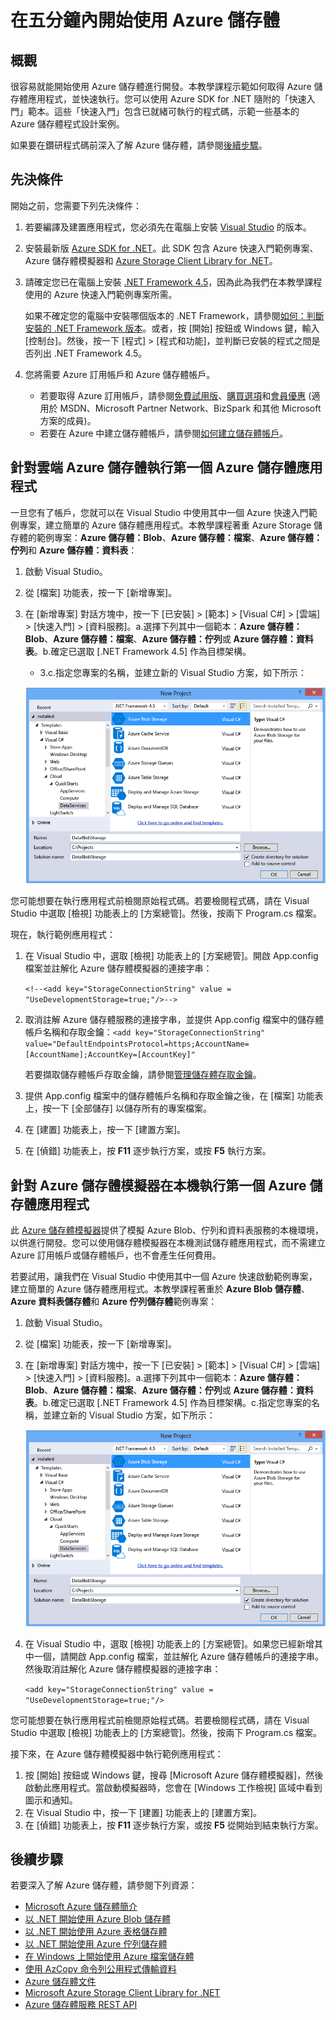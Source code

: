 <properties 
	pageTitle="在五分鐘內開始使用 Azure 儲存體 | Microsoft Azure" 
	description="使用 Azure 儲存體快速入門、Visual Studio 和 Azure 儲存體模擬器，快速掌握 Microsoft Azure Blob、資料表和佇列。在五分鐘內執行第一個 Azure 儲存體應用程式" 
	services="storage" 
	documentationCenter=".net" 
	authors="tamram" 
	manager="carmonm" 
	editor="tysonn"/>

<tags 
	ms.service="storage" 
	ms.workload="storage" 
	ms.tgt_pltfrm="na" 
	ms.devlang="dotnet" 
	ms.topic="get-started-article" 
	ms.date="02/14/2016" 
	ms.author="tamram"/>

# 在五分鐘內開始使用 Azure 儲存體 

## 概觀

很容易就能開始使用 Azure 儲存體進行開發。本教學課程示範如何取得 Azure 儲存體應用程式，並快速執行。您可以使用 Azure SDK for .NET 隨附的「快速入門」範本。這些「快速入門」包含已就緒可執行的程式碼，示範一些基本的 Azure 儲存體程式設計案例。

如果要在鑽研程式碼前深入了解 Azure 儲存體，請參閱[後續步驟](#next-steps)。

## 先決條件

開始之前，您需要下列先決條件：

1. 若要編譯及建置應用程式，您必須先在電腦上安裝 [Visual Studio](https://www.visualstudio.com/) 的版本。 

2. 安裝最新版 [Azure SDK for .NET](https://azure.microsoft.com/downloads/)。此 SDK 包含 Azure 快速入門範例專案、Azure 儲存體模擬器和 [Azure Storage Client Library for .NET](https://msdn.microsoft.com/library/azure/dn261237.aspx)。

3. 請確定您已在電腦上安裝 [.NET Framework 4.5](http://www.microsoft.com/download/details.aspx?id=30653)，因為此為我們在本教學課程使用的 Azure 快速入門範例專案所需。

	如果不確定您的電腦中安裝哪個版本的 .NET Framework，請參閱[如何：判斷安裝的 .NET Framework 版本](https://msdn.microsoft.com/vstudio/hh925568.aspx)。或者，按 [開始] 按鈕或 Windows 鍵，輸入 [控制台]。然後，按一下 [程式] > [程式和功能]，並判斷已安裝的程式之間是否列出 .NET Framework 4.5。

4. 您將需要 Azure 訂用帳戶和 Azure 儲存體帳戶。

    - 若要取得 Azure 訂用帳戶，請參閱[免費試用版](https://azure.microsoft.com/pricing/free-trial/)、[購買選項](https://azure.microsoft.com/pricing/purchase-options/)和[會員優惠](https://azure.microsoft.com/pricing/member-offers/) (適用於 MSDN、Microsoft Partner Network、BizSpark 和其他 Microsoft 方案的成員)。
    - 若要在 Azure 中建立儲存體帳戶，請參閱[如何建立儲存體帳戶](storage-create-storage-account.md#create-a-storage-account)。

## 針對雲端 Azure 儲存體執行第一個 Azure 儲存體應用程式

一旦您有了帳戶，您就可以在 Visual Studio 中使用其中一個 Azure 快速入門範例專案，建立簡單的 Azure 儲存體應用程式。本教學課程著重 Azure Storage 儲存體的範例專案：**Azure 儲存體：Blob**、**Azure 儲存體：檔案**、**Azure 儲存體：佇列**和 **Azure 儲存體：資料表**：

1. 啟動 Visual Studio。
2. 從 [檔案] 功能表，按一下 [新增專案]。
3. 在 [新增專案] 對話方塊中，按一下 [已安裝] > [範本] > [Visual C#] > [雲端] > [快速入門] > [資料服務]。a.選擇下列其中一個範本：**Azure 儲存體：Blob**、**Azure 儲存體：檔案**、**Azure 儲存體：佇列**或 **Azure 儲存體：資料表**。b.確定已選取 [.NET Framework 4.5] 作為目標架構。
	- 3\.c.指定您專案的名稱，並建立新的 Visual Studio 方案，如下所示：
	
	![Azure 快速入門][Image1]

您可能想要在執行應用程式前檢閱原始程式碼。若要檢閱程式碼，請在 Visual Studio 中選取 [檢視] 功能表上的 [方案總管]。然後，按兩下 Program.cs 檔案。

現在，執行範例應用程式：

1.	在 Visual Studio 中，選取 [檢視] 功能表上的 [方案總管]。開啟 App.config 檔案並註解化 Azure 儲存體模擬器的連接字串：

	`<!--<add key="StorageConnectionString" value = "UseDevelopmentStorage=true;"/>-->`

2.	取消註解 Azure 儲存體服務的連接字串，並提供 App.config 檔案中的儲存體帳戶名稱和存取金鑰：`<add key="StorageConnectionString" value="DefaultEndpointsProtocol=https;AccountName=[AccountName];AccountKey=[AccountKey]"`

	若要擷取儲存體帳戶存取金鑰，請參閱[管理儲存體存取金鑰](storage-create-storage-account.md#manage-your-storage-access-keys)。

3.	提供 App.config 檔案中的儲存體帳戶名稱和存取金鑰之後，在 [檔案] 功能表上，按一下 [全部儲存] 以儲存所有的專案檔案。
4.	在 [建置] 功能表上，按一下 [建置方案]。
5.	在 [偵錯] 功能表上，按 **F11** 逐步執行方案，或按 **F5** 執行方案。


## 針對 Azure 儲存體模擬器在本機執行第一個 Azure 儲存體應用程式

此 [Azure 儲存體模擬器](storage-use-emulator.md)提供了模擬 Azure Blob、佇列和資料表服務的本機環境，以供進行開發。您可以使用儲存體模擬器在本機測試儲存體應用程式，而不需建立 Azure 訂用帳戶或儲存體帳戶，也不會產生任何費用。

若要試用，讓我們在 Visual Studio 中使用其中一個 Azure 快速啟動範例專案，建立簡單的 Azure 儲存體應用程式。本教學課程著重於 **Azure Blob 儲存體**、**Azure 資料表儲存體**和 **Azure 佇列儲存體**範例專案：

1. 啟動 Visual Studio。
2. 從 [檔案] 功能表，按一下 [新增專案]。
3. 在 [新增專案] 對話方塊中，按一下 [已安裝] > [範本] > [Visual C#] > [雲端] > [快速入門] > [資料服務]。a.選擇下列其中一個範本：**Azure 儲存體：Blob**、**Azure 儲存體：檔案**、**Azure 儲存體：佇列**或 **Azure 儲存體：資料表**。b.確定已選取 [.NET Framework 4.5] 作為目標架構。c.指定您專案的名稱，並建立新的 Visual Studio 方案，如下所示：
	
	![Azure 快速入門][Image1]

4.	在 Visual Studio 中，選取 [檢視] 功能表上的 [方案總管]。如果您已經新增其中一個，請開啟 App.config 檔案，並註解化 Azure 儲存體帳戶的連接字串。然後取消註解化 Azure 儲存體模擬器的連接字串：

	`<add key="StorageConnectionString" value = "UseDevelopmentStorage=true;"/>`

您可能想要在執行應用程式前檢閱原始程式碼。若要檢閱程式碼，請在 Visual Studio 中選取 [檢視] 功能表上的 [方案總管]。然後，按兩下 Program.cs 檔案。

接下來，在 Azure 儲存體模擬器中執行範例應用程式：

1.	按 [開始] 按鈕或 Windows 鍵，搜尋 [Microsoft Azure 儲存體模擬器]，然後啟動此應用程式。當啟動模擬器時，您會在 [Windows 工作檢視] 區域中看到圖示和通知。
2.	在 Visual Studio 中，按一下 [建置] 功能表上的 [建置方案]。 
3.	在 [偵錯] 功能表上，按 **F11** 逐步執行方案，或按 **F5** 從開始到結束執行方案。

## 後續步驟

若要深入了解 Azure 儲存體，請參閱下列資源：

* [Microsoft Azure 儲存體簡介](storage-introduction.md)
* [以 .NET 開始使用 Azure Blob 儲存體](storage-dotnet-how-to-use-blobs.md)
* [以 .NET 開始使用 Azure 表格儲存體](storage-dotnet-how-to-use-tables.md)
* [以 .NET 開始使用 Azure 佇列儲存體](storage-dotnet-how-to-use-queues.md)
* [在 Windows 上開始使用 Azure 檔案儲存體](storage-dotnet-how-to-use-files.md)
* [使用 AzCopy 命令列公用程式傳輸資料](storage-use-azcopy.md)
* [Azure 儲存體文件](https://azure.microsoft.com/documentation/services/storage/)
* [Microsoft Azure Storage Client Library for .NET](https://msdn.microsoft.com/library/azure/dn261237.aspx)
* [Azure 儲存體服務 REST API](https://msdn.microsoft.com/library/azure/dd179355.aspx)

[Image1]: ./media/storage-getting-started-guide/QuickStart.png
 

<!---HONumber=AcomDC_0309_2016-->